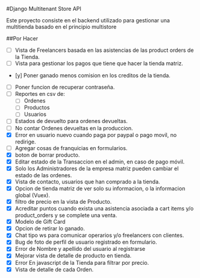 #Django Multitenant Store API

Este proyecto consiste en el backend utilizado para gestionar una multitienda basado en el principio multistore

##Por Hacer
- [ ] Vista de Freelancers basada en las asistencias de las product orders de la Tienda.
- [ ] Vista para gestionar los pagos que tiene que hacer la tienda matriz.
- [y] Poner ganado menos comision en los creditos de la tienda.
- [ ] Poner funcion de recuperar contraseña.
- [ ] Reportes en csv de:
    - [ ] Ordenes
    - [ ] Productos
    - [ ] Usuarios
- [ ] Estados de devuelto para ordenes devueltas.
- [ ] No contar Ordenes devueltas en la produccion.
- [x] Error en usuario nuevo cuando paga por paypal o pago movil, no redirige.
- [ ] Agregar cosas de franquicias en formularios.
- [x] boton de borrar producto.
- [x] Editar estado de la Transaccion en el admin, en caso de pago móvil.
- [x] Solo los Administradores de la empresa matriz pueden cambiar el estado de las ordenes.
- [x] Vista de contacto, usuarios que han comprado a la tienda.
- [x] Opcion de tienda matriz de ver solo su informacion, o la informacion global (Vuex).
- [x] filtro de precio en la vista de Producto.
- [x] Acreditar puntos cuando exista una asistencia asociada a cart items y/o product_orders y se complete una venta.
- [x] Modelo de Gift Card
- [x] Opcion de retirar lo ganado.
- [x] Chat tipo ws para comunicar operarios y/o freelancers con clientes.
- [x] Bug de foto de perfil de usuario registrado en formulario.
- [x] Error de Nombre y apellido del usuario al registrarse
- [x] Mejorar vista de detalle de producto en tienda.
- [x] Error En javascript de la Tienda para filtrar por precio.
- [x] Vista de detalle de cada Orden.
